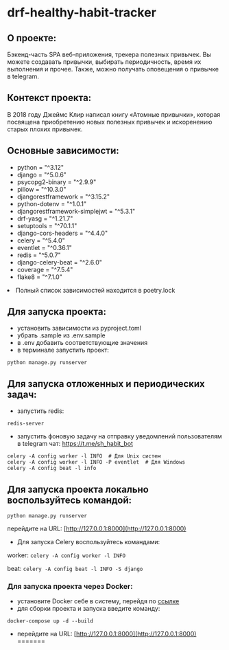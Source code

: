 # drf-healthy-habit-tracker

## О проекте:
Бэкенд-часть SPA веб-приложения, трекера полезных привычек. Вы можете создавать привычки,
выбирать периодичность, время их выполнения и прочее.
Также, можно получать оповещения о привычке в telegram.

## Контекст проекта:
В 2018 году Джеймс Клир написал книгу «Атомные привычки»,
которая посвящена приобретению новых полезных привычек и
искоренению старых плохих привычек.


## Основные зависимости:
- python = "^3.12"
- django = "^5.0.6"
- psycopg2-binary = "^2.9.9"
- pillow = "^10.3.0"
- djangorestframework = "^3.15.2"
- python-dotenv = "^1.0.1"
- djangorestframework-simplejwt = "^5.3.1"
- drf-yasg = "^1.21.7"
- setuptools = "^70.1.1"
- django-cors-headers = "^4.4.0"
- celery = "^5.4.0"
- eventlet = "^0.36.1"
- redis = "^5.0.7"
- django-celery-beat = "^2.6.0"
- coverage = "^7.5.4"
- flake8 = "^7.1.0"
<li>Полный список зависимостей находится в poetry.lock</li>

## Для запуска проекта:
- установить зависимости из pyproject.toml
- убрать .sample из .env.sample
- в .env добавить соответствующие значения
- в терминале запустить проект:
```text
python manage.py runserver
```

## Для запуска отложенных и периодических задач:
- запустить redis:
```text
redis-server
```
- запустить фоновую задачу на отправку уведомлений пользователям в telegram чат: https://t.me/sh_habit_bot
```text
celery -A config worker -l INFO  # Для Unix систем
celery -A config worker -l INFO -P eventlet  # Для Windows
celery -A config beat -l info
```

## Для запуска проекта локально воспользуйтесь командой:
  ```text
  python manage.py runserver
  ```
   перейдите на URL: [http://127.0.0.1:8000](http://127.0.0.1:8000)

- Для запуска Celery воспользуйтесь командами:

worker:
    ```
    celery -A config worker -l INFO
    ```

beat:
    ```
    celery -A config beat -l INFO -S django
    ```

### Для запуска проекта через Docker:

- установите Docker себе в систему, перейдя по [ссылке](https://docs.docker.com/engine/install/)
- для сборки проекта и запуска введите команду:

```text
docker-compose up -d --build
```

- перейдите на URL: [http://127.0.0.1:8000](http://127.0.0.1:8000)
=======
